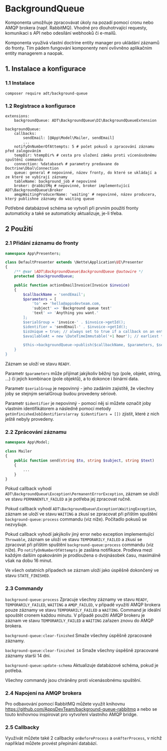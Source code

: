 # BackgroundQueue

Komponenta umožňuje zpracovávat úkoly na pozadí pomocí cronu nebo AMQP brokera (např. RabbitMQ). Vhodné pro dlouhotrvající requesty, komunikaci s API nebo odesílání webhooků či e-mailů.

Komponenta využívá vlastní doctrine entity manager pro ukládání záznamů do fronty. Tím pádem fungování komponenty není ovlivněno aplikačním entity managerem a naopak.

## 1. Instalace a konfigurace

### 1.1 Instalace
```
composer require adt/background-queue
```

### 1.2 Registrace a konfigurace
```
extensions:
	backgroundQueue: ADT\BackgroundQueue\DI\BackgroundQueueExtension

backgroundQueue:
	callbacks:
		sendEmail: [@App\Model\Mailer, sendEmail]
		...
	notifyOnNumberOfAttempts: 5 # počet pokusů o zpracování záznamu před zalogováním
	tempDir: %tempDir% # cesta pro uložení zámku proti vícenásobnému spuštění commandu
	connection: %database% # parametry predavane do Doctrine\Dbal\Connection
	queue: general # nepovinné, název fronty, do které se ukládají a ze které se vybírají záznamy
	tableName: background_job # nepovinné
	broker: @rabbitMq # nepovinné, broker implementující ADT\BackgroundQueue\Broker
	amqpWaitingProducerName: 'waiting' # nepovinné, název producera, který publishne záznamy do waiting queue
```

Potřebné databázové schéma se vytvoři při prvním použití fronty automaticky a také se automaticky aktualizuje, je-li třeba.

## 2 Použití

### 2.1 Přidání záznamu do fronty

```php
namespace App\Presenters;

class DefaultPresenter extends \Nette\Application\UI\Presenter 
{
	/** @var \ADT\BackgroundQueue\BackgroundQueue @autowire */
	protected $backgroundQueue;

	public function actionEmailInvoice(Invoice $invoice) 
	{
		$callbackName = 'sendEmail';
		$parameters = [
			'to' => 'hello@appsdevteam.com,
			'subject' => 'Background queue test'
			'text' => 'Anything you want.'
		];
		$serialGroup = 'invoice-' . $invoice->getId();
		$identifier = 'sendEmail-' . $invoice->getId();
		$isUnique = true; // always set to true if a callback on an entity should be performed only once, regardless of how it can happen that it is added to your queue twice
		$availableAt = new \DateTimeImmutable('+1 hour'); // earliest time when the record should be processed

		$this->backgroundQueue->publish($callbackName, $parameters, $serialGroup, $identifier, $isUnique, $availableAt);
	}
}
```

Záznam se uloží ve stavu `READY`.

Parametr `$parameters` může přijímat jakýkoliv běžný typ (pole, objekt, string, ...) či jejich kombinace (pole objektů), a to dokonce i binární data.

Parametr `$serialGroup` je nepovinný - jeho zadáním zajistítě, že všechny joby se stejným serialGroup budou provedeny sériově.

Parametr `$identifier` je nepovinný - pomocí něj si můžete označit joby vlastním identifikátorem a následně pomocí metody `getUnfinishedJobIdentifiers(array $identifiers = [])` zjistit, které z nich ještě nebyly provedeny.

### 2.2 Zprácování záznamu

```php
namespace App\Model;

class Mailer
{
	public function send(string $to, string $subject, string $text) 
	{
	    ...
	}
}
```

Pokud callback vyhodí `ADT\BackgroundQueue\Exception\PermanentErrorException`, záznam se uloží ve stavu `PERMANENTLY_FAILED` a je potřeba jej zpracovat ručně.

Pokud callback vyhodí `ADT\BackgroundQueue\Exception\WaitingException`, záznam se uloží ve stavu `WAITING` a zkusí se zpracovat při přištím spuštění `background-queue:process` commandu (viz níže). Počítadlo pokusů se nezvyšuje.

Pokud callback vyhodí jakýkoliv jiný error nebo exception implementující `Throwable`, záznam se uloží ve stavu `TEMPORARILY_FAILED` a zkusí se zpracovat při přištím spuštění `background-queue:process` commandu (viz níže). Po `notifyOnNumberOfAttempts` je zaslána notifikace. Prodleva mezi každým dalším opakováním je prodloužena o dvojnásobek času, maximálně však na dobu 16 minut.

Ve všech ostatních případech se záznam uloží jako úspěšně dokončený ve stavu `STATE_FINISHED`.

### 2.3 Commandy

`background-queue:process` Zpracuje všechny záznamy ve stavu `READY`, `TEMPORARILY_FAILED`, `WAITING` a `AMQP_FAILED`, v případě využití AMQP brokera pouze záznamy ve stavu `TEMPORARILY_FAILED` a `WAITING`. Command je ideální spouštět cronem každou minutu. V případě použití AMQP brokeru je záznam ve stavu `TEMPORARILY_FAILED` a `WAITING` zařazen znovu do AMQP brokera.

`background-queue:clear-finished` Smaže všechny úspěšně zpracované záznamy.

`background-queue:clear-finished 14` Smaže všechny úspěšně zpracované záznamy starší 14 dní.

`background-queue:update-schema` Aktualizuje databázové schéma, pokud je potřeba.

Všechny commandy jsou chráněny proti vícenásobnému spuštění.

### 2.4 Napojení na AMQP brokera

Pro odbavování pomocí RabbitMQ můžete využít knihovnu https://github.com/AppsDevTeam/background-queue-rabbitmq a nebo se touto knihovnou inspirovat pro vytvoření vlastního AMQP bridge.

### 2.5 Callbacky

Využivát můžete také 2 callbacky `onBeforeProcess` a `onAfterProcess`, v nichž například můžete provést přepinání databází.
